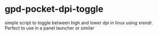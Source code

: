 # gpd-pocket-dpi-toggle
simple script to toggle between high and lower dpi in linux using xrendr. Perfect to use in a panel launcher or similar
